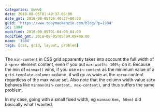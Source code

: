```yaml
---
categories: [www]
date: 2018-08-05T01:40:37-05:00
date_gmt: 2018-08-05T06:40:37+00:00
guid: 'https://www.tobymackenzie.com/blog/?p=1984'
id: 1984
modified: 2018-09-05T01:04:08-04:00
modified_gmt: 2018-09-05T05:04:08+00:00
name: '1984'
tags: [css, grid, layout, problem]
---
```


The `min-content` in CSS grid apparently takes into account the full width of a `<pre>` element content, even if you put `max-width: 100%;` on it.<!--more-->  Because the min of `minmax()` wins, if you use `min-content` as the minimum value of a `grid-template-columns` column, it will go as wide as the `<pre>` content regardless of the max value set.  Also note that the column width value `auto` behaves like `minmax(min-content, max-content)`, and thus suffers the same problem.

In my case, going with a small fixed width, eg `minmax(6em, 50em)` did basically what I wanted.
